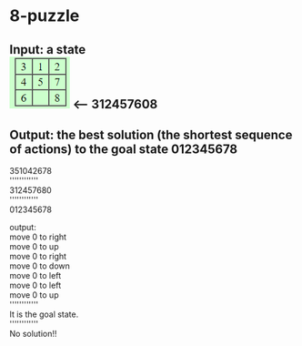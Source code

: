 # 8-puzzle
Input: a state  
![image](https://github.com/ian102991/8-puzzle/blob/main/%E8%9E%A2%E5%B9%95%E6%93%B7%E5%8F%96%E7%95%AB%E9%9D%A2%202024-09-28%20160759.png) <-- 312457608
--
Output: the best solution (the shortest sequence of actions) to the goal state 012345678  
--
351042678  
''''''''''''  
312457680  
''''''''''''  
012345678  

output:  
move 0 to right  
move 0 to up  
move 0 to right  
move 0 to down  
move 0 to left  
move 0 to left  
move 0 to up  
''''''''''''  
It is the goal state.  
''''''''''''  
No solution!!
